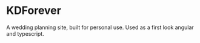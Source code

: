 # KDForever
A wedding planning site, built for personal use. Used as a first look angular and typescript.
